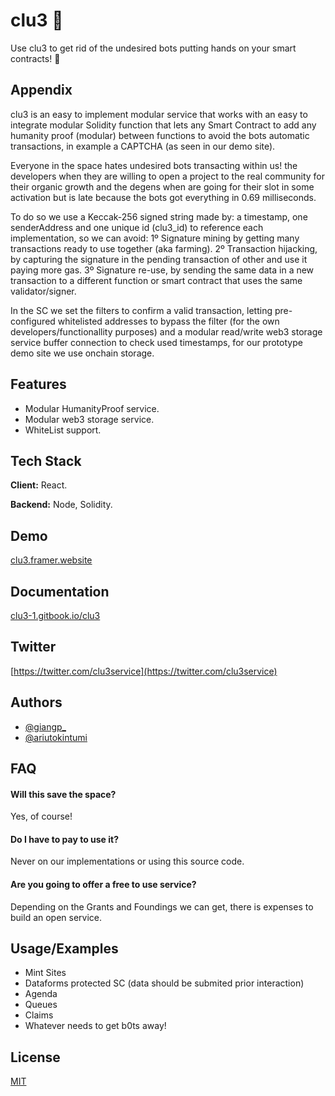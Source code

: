 
# clu3 🤖

Use clu3 to get rid of the undesired bots putting hands on your smart contracts! 🤖

## Appendix

clu3 is an easy to implement modular service that works with an easy to integrate modular Solidity function that lets any Smart Contract to add any humanity proof (modular) between functions to avoid the bots automatic transactions, in example a CAPTCHA (as seen in our demo site).

Everyone in the space hates undesired bots transacting within us! the developers when they are willing to open a project to the real community for their organic growth and the degens when are going for their slot in some activation but is late because the bots got everything in 0.69 milliseconds.

To do so we use a Keccak-256 signed string made by: a timestamp, one senderAddress and one unique id (clu3_id) to reference each implementation, so we can avoid: 
1º Signature mining by getting many transactions ready to use together (aka farming).
2º Transaction hijacking, by capturing the signature in the pending transaction of other and use it paying more gas.
3º Signature re-use, by sending the same data in a new transaction to a different function or smart contract that uses the same validator/signer.

In the SC we set the filters to confirm a valid transaction, letting pre-configured whitelisted addresses to bypass the filter (for the own developers/functionallity purposes) and a modular read/write web3 storage service buffer connection to check used timestamps, for our prototype demo site we use onchain storage.

## Features

- Modular HumanityProof service.
- Modular web3 storage service.
- WhiteList support.

## Tech Stack

**Client:** React.

**Backend:** Node, Solidity.

    
## Demo

[clu3.framer.website](https://clu3.framer.website/)

## Documentation

[clu3-1.gitbook.io/clu3](https://clu3-1.gitbook.io/clu3/)

## Twitter

[https://twitter.com/clu3service](https://twitter.com/clu3service)

## Authors

- [@giangp_](https://twitter.com/giangp_)
- [@ariutokintumi](https://twitter.com/ariutokintumi)


## FAQ

#### Will this save the space?

Yes, of course!

#### Do I have to pay to use it?

Never on our implementations or using this source code.

#### Are you going to offer a free to use service?

Depending on the Grants and Foundings we can get, there is expenses to build an open service.

## Usage/Examples

- Mint Sites
- Dataforms protected SC (data should be submited prior interaction)
- Agenda
- Queues
- Claims
- Whatever needs to get b0ts away!

## License

[MIT](https://choosealicense.com/licenses/mit/)

